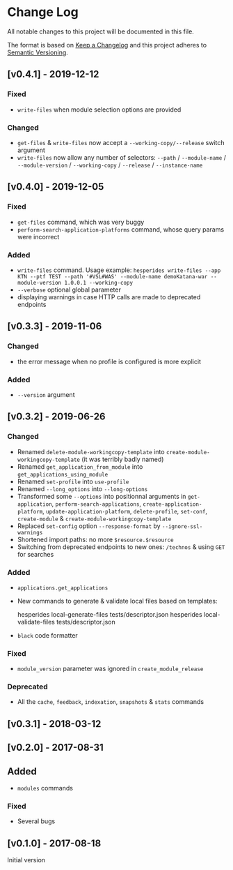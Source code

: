 # Change Log
All notable changes to this project will be documented in this file.

The format is based on [Keep a Changelog](http://keepachangelog.com/)
and this project adheres to [Semantic Versioning](http://semver.org/).


## [v0.4.1] - 2019-12-12
### Fixed
- `write-files` when module selection options are provided

### Changed
- `get-files` & `write-files` now accept a `--working-copy/--release` switch argument
- `write-files` now allow any number of selectors: `--path` / `--module-name` / `--module-version` / `--working-copy` / `--release` / `--instance-name`

## [v0.4.0] - 2019-12-05
### Fixed
- `get-files` command, which was very buggy
- `perform-search-application-platforms` command, whose query params were incorrect

### Added
- `write-files` command.
Usage example: `hesperides write-files --app KTN --ptf TEST --path '#VSL#WAS' --module-name demoKatana-war --module-version 1.0.0.1 --working-copy`
- `--verbose` optional global parameter
- displaying warnings in case HTTP calls are made to deprecated endpoints


## [v0.3.3] - 2019-11-06
### Changed
- the error message when no profile is configured is more explicit

### Added
- `--version` argument


## [v0.3.2] - 2019-06-26
### Changed
- Renamed `delete-module-workingcopy-template` into `create-module-workingcopy-template` (it was terribly badly named)
- Renamed `get_application_from_module` into `get_applications_using_module`
- Renamed `set-profile` into `use-profile`
- Renamed `--long_options` into `--long-options`
- Transformed some `--options` into positionnal arguments in `get-application`, `perform-search-applications`,
`create-application-platform`, `update-application-platform`, `delete-profile`, `set-conf`, `create-module` & `create-module-workingcopy-template`
- Replaced `set-config` option `--response-format` by `--ignore-ssl-warnings`
- Shortened import paths: no more `$resource.$resource`
- Switching from deprecated endpoints to new ones: `/technos` & using `GET` for searches

### Added
- `applications.get_applications`
- New commands to generate & validate local files based on templates:

    hesperides local-generate-files tests/descriptor.json
    hesperides local-validate-files tests/descriptor.json

- `black` code formatter

### Fixed
- `module_version` parameter was ignored in `create_module_release`

### Deprecated
- All the `cache`, `feedback`, `indexation`, `snapshots` & `stats` commands


## [v0.3.1] - 2018-03-12


## [v0.2.0] - 2017-08-31
## Added
- `modules` commands

### Fixed
- Several bugs


## [v0.1.0] - 2017-08-18
Initial version
